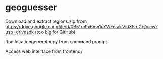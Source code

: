 # geoguesser
Download and extract regions.zip from https://drive.google.com/file/d/0B51m9x6mp1uYWFctakVidXFrcGc/view?usp=drivesdk (too big for GitHub)

Run locationgenerator.py from command prompt

Access web interface from frontend/
